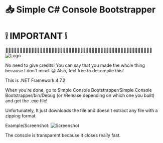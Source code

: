 # 📥 Simple C# Console Bootstrapper

# **❕ IMPORTANT ❕**

᲼᲼᲼᲼᲼᲼᲼᲼᲼᲼᲼᲼᲼᲼᲼᲼᲼᲼᲼᲼᲼᲼᲼᲼᲼᲼᲼᲼᲼᲼᲼᲼᲼᲼᲼᲼᲼᲼᲼᲼᲼᲼᲼᲼᲼᲼᲼᲼᲼᲼᲼![Logo](https://raw.githubusercontent.com/TERIHAX/Simple-CSharp-Console-Bootstrapper/main/Logo.png)

No need to give credits! You can say that you made the whole thing because I don't mind. 😀
Also, feel free to decompile this!

This is .NET Framework 4.7.2

When you're done, go to Simple Console Bootstrapper/Simple Console Bootstrapper/bin/Debug (or /Release depending on which one you built) and get the .exe file!

Unfortunately, It just downloads the file and doesn't extract any file with a zipping format.

Example/Screenshot:
![Screenshot](https://raw.githubusercontent.com/TERIHAX/Simple-CSharp-Console-Bootstrapper/main/Example.png)

The console is transparent because it closes really fast.
